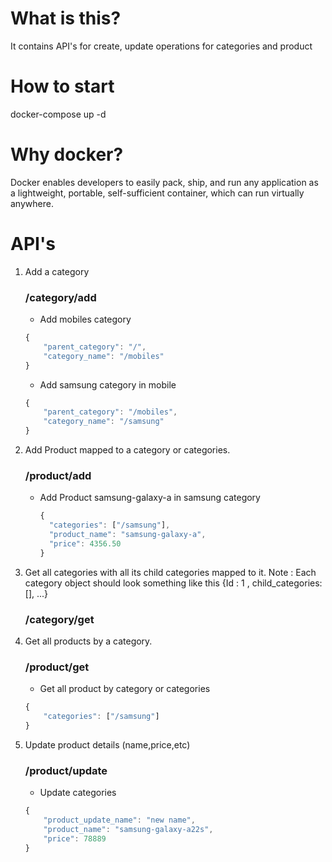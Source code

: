# What is this?

It contains API's for create, update operations for categories and product

# How to start

docker-compose up -d

# Why docker?

Docker enables developers to easily pack, ship, and run any application as a lightweight, portable, self-sufficient container, which can run virtually anywhere.

# API's

1.  Add a category

    ### /category/add

    - Add mobiles category

    ```javascript
    {
        "parent_category": "/",
        "category_name": "/mobiles"
    }
    ```

    - Add samsung category in mobile

    ```javascript
    {
        "parent_category": "/mobiles",
        "category_name": "/samsung"
    }
    ```

2)  Add Product mapped to a category or categories.

    ### /product/add

    - Add Product samsung-galaxy-a in samsung category

      ```javascript
      {
        "categories": ["/samsung"],
        "product_name": "samsung-galaxy-a",
        "price": 4356.50
      }
      ```

3)  Get all categories with all its child categories mapped to it. Note : Each
    category object should look something like this {Id : 1 , child_categories:
    [], ...}

    ### /category/get

4)  Get all products by a category.

    ### /product/get

    - Get all product by category or categories

    ```javascript
    {
        "categories": ["/samsung"]
    }
    ```

5.  Update product details (name,price,etc)

    ### /product/update

    - Update categories

    ```javascript
    {
        "product_update_name": "new name",
        "product_name": "samsung-galaxy-a22s",
        "price": 78889
    }
    ```

